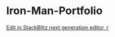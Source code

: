 # Iron-Man-Portfolio

[Edit in StackBlitz next generation editor ⚡️](https://stackblitz.com/~/github.com/Sahillll008/Iron-Man-Portfolio)